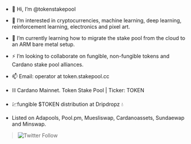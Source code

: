 - 👋 Hi, I’m @tokenstakepool
- 👀 I’m interested in cryptocurrencies, machine learning, deep learning, reinforcement learning, electronics and pixel art.
- 🌱 I’m currently learning how to migrate the stake pool from the cloud to an ARM bare metal setup.
- ⚡ I’m looking to collaborate on fungible, non-fungible tokens and Cardano stake pool alliances.
- 📫 Email: operator at token.stakepool.cc

- :chains: Cardano Mainnet. Token Stake Pool | Ticker: TOKEN
- 💹fungible $TOKEN distribution at Dripdropz 💧
- Listed on Adapools, Pool.pm, Muesliswap, Cardanoassets, Sundaewap and Minswap.

> ![Twitter Follow](https://img.shields.io/twitter/follow/token_stakepool?style=social)

<!---
tokenstakepool/tokenstakepool is a ✨ special ✨ repository because its `README.md` (this file) appears on your GitHub profile.
You can click the Preview link to take a look at your changes.
--->
